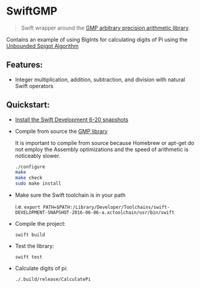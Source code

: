 # SwiftGMP

> Swift wrapper around the [GMP arbitrary precision arithmetic library](https://gmplib.org/).

Contains an example of using BigInts for calculating digits of Pi using the [Unbounded Spigot Algorithm](http://web.comlab.ox.ac.uk/oucl/work/jeremy.gibbons/publications/spigot.pdf)

## Features:

 - Integer multiplication, addition, subtraction, and division with natural Swift operators

## Quickstart:

- [Install the Swift Development 6-20 snapshots](https://swift.org/download/)
- Compile from source the [GMP library](https://gmplib.org/)
  
  It is important to compile from source because Homebrew or apt-get do not employ the Assembly optimizations and the speed of arithmetic is noticeably slower.

  ```bash
  ./configure
  make 
  make check
  sudo make install
  ```

- Make sure the Swift toolchain is in your path

  i.e. `export PATH=$PATH:/Library/Developer/Toolchains/swift-DEVELOPMENT-SNAPSHOT-2016-06-06-a.xctoolchain/usr/bin/swift`
  
- Compile the project:

  `swift build`
  
- Test the library:

  `swift test`

- Calculate digits of pi:

  `./.build/release/CalculatePi`
  
